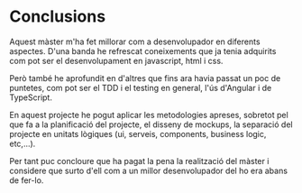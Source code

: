 # Conclusions

Aquest màster m'ha fet millorar com a desenvolupador en diferents aspectes. D'una banda he refrescat coneixements que ja tenia adquirits com pot ser el desenvolupament en javascript, html i css.

Però també he aprofundit en d'altres que fins ara havia passat un poc de puntetes, com pot ser el TDD i el testing en general, l'ús d'Angular i de TypeScript.

En aquest projecte he pogut aplicar les metodologies apreses, sobretot pel que fa a la planificació del projecte, el disseny de mockups, la separació del projecte en unitats lògiques (ui, serveis, components, business logic, etc,...).

Per tant puc concloure que ha pagat la pena la realització del màster i considere que surto d'ell com a un millor desenvolupador del ho era abans de fer-lo.
